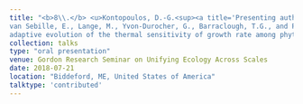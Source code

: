 ```yaml
---
title: "<b>8\\.</b> <u>Kontopoulos, D.-G.<sup><a title='Presenting author'>†</a></sup></u>, 
van Sebille, E., Lange, M., Yvon-Durocher, G., Barraclough, T.G., and Pawar, S. **Non-random 
adaptive evolution of the thermal sensitivity of growth rate among phytoplankton.**"
collection: talks
type: "oral presentation"
venue: Gordon Research Seminar on Unifying Ecology Across Scales
date: 2018-07-21
location: "Biddeford, ME, United States of America"
talktype: 'contributed'
---
```

